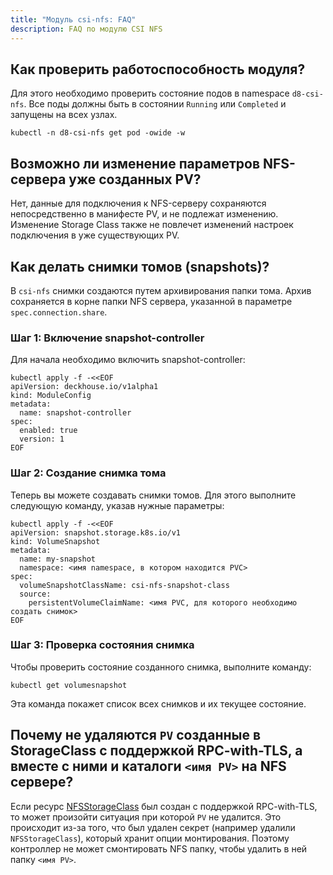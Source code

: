 ```yaml
---
title: "Модуль csi-nfs: FAQ"
description: FAQ по модулю CSI NFS
---
```


## Как проверить работоспособность модуля?

Для этого необходимо проверить состояние подов в namespace `d8-csi-nfs`. Все поды должны быть в состоянии `Running` или `Completed` и запущены на всех узлах.

```shell
kubectl -n d8-csi-nfs get pod -owide -w
```

## Возможно ли изменение параметров NFS-сервера уже созданных PV?

Нет, данные для подключения к NFS-серверу сохраняются непосредственно в манифесте PV, и не подлежат изменению. Изменение Storage Class также не повлечет изменений настроек подключения в уже существующих PV.

## Как делать снимки томов (snapshots)?

В `csi-nfs` снимки создаются путем архивирования папки тома. Архив сохраняется в корне папки NFS сервера, указанной в параметре `spec.connection.share`.

### Шаг 1: Включение snapshot-controller

Для начала необходимо включить snapshot-controller:

```shell
kubectl apply -f -<<EOF
apiVersion: deckhouse.io/v1alpha1
kind: ModuleConfig
metadata:
  name: snapshot-controller
spec:
  enabled: true
  version: 1
EOF

```

### Шаг 2: Создание снимка тома

Теперь вы можете создавать снимки томов. Для этого выполните следующую команду, указав нужные параметры:

```shell
kubectl apply -f -<<EOF
apiVersion: snapshot.storage.k8s.io/v1
kind: VolumeSnapshot
metadata:
  name: my-snapshot
  namespace: <имя namespace, в котором находится PVC>
spec:
  volumeSnapshotClassName: csi-nfs-snapshot-class
  source:
    persistentVolumeClaimName: <имя PVC, для которого необходимо создать снимок>
EOF

```

### Шаг 3: Проверка состояния снимка 

Чтобы проверить состояние созданного снимка, выполните команду:

```shell
kubectl get volumesnapshot

```

Эта команда покажет список всех снимков и их текущее состояние.

## Почему не удаляются `PV` созданные в StorageClass с поддержкой RPC-with-TLS, а вместе с ними и каталоги `<имя PV>` на NFS сервере?

Если ресурс [NFSStorageClass](./cr.html#nfsstorageclass) был создан с поддержкой RPC-with-TLS,
то может произойти ситуация при которой `PV` не удалится. Это происходит из-за того,
что был удален секрет (например удалили `NFSStorageClass`), который хранит опции монтирования.
Поэтому контроллер не может смонтировать NFS папку, чтобы удалить в ней папку `<имя PV>`.

